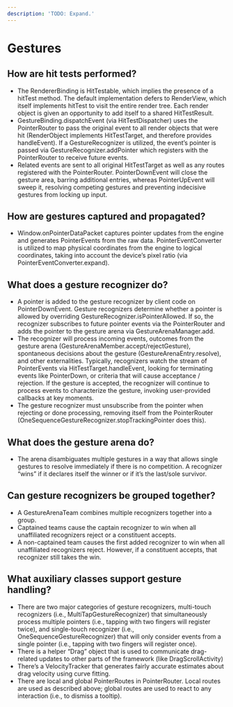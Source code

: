 ```yaml
---
description: 'TODO: Expand.'
---
```


# Gestures


## How are hit tests performed?

* The RendererBinding is HitTestable, which implies the presence of a hitTest method. The default implementation defers to RenderView, which itself implements hitTest to visit the entire render tree. Each render object is given an opportunity to add itself to a shared HitTestResult.
* GestureBinding.dispatchEvent \(via HitTestDispatcher\) uses the PointerRouter to pass the original event to all render objects that were hit \(RenderObject implements HitTestTarget, and therefore provides handleEvent\). If a GestureRecognizer is utilized, the event’s pointer is passed via GestureRecognizer.addPointer which registers with the PointerRouter to receive future events.
* Related events are sent to all original HitTestTarget as well as any routes registered with the PointerRouter. PointerDownEvent will close the gesture area, barring additional entries, whereas PointerUpEvent will sweep it, resolving competing gestures and preventing indecisive gestures from locking up input.

## How are gestures captured and propagated?

* Window.onPointerDataPacket captures pointer updates from the engine and generates PointerEvents from the raw data. PointerEventConverter is utilized to map physical coordinates from the engine to logical coordinates, taking into account the device’s pixel ratio \(via PointerEventConverter.expand\). 

## What does a gesture recognizer do?

* A pointer is added to the gesture recognizer by client code on PointerDownEvent. Gesture recognizers determine whether a pointer is allowed by overriding GestureRecognizer.isPointerAllowed. If so, the recognizer subscribes to future pointer events via the PointerRouter and adds the pointer to the gesture arena via GestureArenaManager.add.
* The recognizer will process incoming events, outcomes from the gesture arena \(GestureArenaMember.accept/rejectGesture\), spontaneous decisions about the gesture \(GestureArenaEntry.resolve\), and other externalities. Typically, recognizers watch the stream of PointerEvents via HitTestTarget.handleEvent, looking for terminating events like PointerDown, or criteria that will cause acceptance / rejection. If the gesture is accepted, the recognizer will continue to process events to characterize the gesture, invoking user-provided callbacks at key moments.
* The gesture recognizer must unsubscribe from the pointer when rejecting or done processing, removing itself from the PointerRouter \(OneSequenceGestureRecognizer.stopTrackingPointer does this\).

## What does the gesture arena do?

* The arena disambiguates multiple gestures in a way that allows single gestures to resolve immediately if there is no competition. A recognizer “wins” if it declares itself the winner or if it’s the last/sole survivor.

## Can gesture recognizers be grouped together?

* A GestureArenaTeam combines multiple recognizers together into a group. 
* Captained teams cause the captain recognizer to win when all unaffiliated recognizers reject or a constituent accepts.
* A non-captained team causes the first added recognizer to win when all unaffiliated recognizers reject. However, if a constituent accepts, that recognizer still takes the win.

## What auxiliary classes support gesture handling?

* There are two major categories of gesture recognizers, multi-touch recognizers \(i.e., MultiTapGestureRecognizer\) that simultaneously process multiple pointers \(i.e., tapping with two fingers will register twice\), and single-touch recognizer \(i.e., OneSequenceGestureRecognizer\) that will only consider events from a single pointer \(i.e., tapping with two fingers will register once\). 
* There is a helper “Drag” object that is used to communicate drag-related updates to other parts of the framework \(like DragScrollActivity\)
* There’s a VelocityTracker that generates fairly accurate estimates about drag velocity using curve fitting.
* There are local and global PointerRoutes in PointerRouter. Local routes are used as described above; global routes are used to react to any interaction \(i.e., to dismiss a tooltip\).

